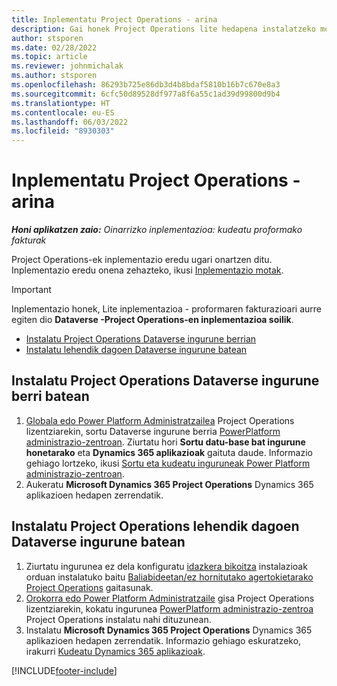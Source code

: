 ```yaml
---
title: Inplementatu Project Operations - arina
description: Gai honek Project Operations lite hedapena instalatzeko moduari buruzko informazioa eskaintzen du. Aurre egin fakturazio proformari.
author: stsporen
ms.date: 02/28/2022
ms.topic: article
ms.reviewer: johnmichalak
ms.author: stsporen
ms.openlocfilehash: 86293b725e86db3d4b8bdaf5810b16b7c670e8a3
ms.sourcegitcommit: 6cfc50d89528df977a8f6a55c1ad39d99800d9b4
ms.translationtype: HT
ms.contentlocale: eu-ES
ms.lasthandoff: 06/03/2022
ms.locfileid: "8930303"
---
```

# <a name="deploy-project-operations---lite"></a>Inplementatu Project Operations - arina

_**Honi aplikatzen zaio:** Oinarrizko inplementazioa: kudeatu proformako fakturak_



Project Operations-ek inplementazio eredu ugari onartzen ditu. Inplementazio eredu onena zehazteko, ikusi [Inplementazio motak](determine-deployment-type.md).


> [!IMPORTANT]
> Inplementazio honek, Lite inplementazioa - proformaren fakturazioari aurre egiten dio **Dataverse -Project Operations-en inplementazioa soilik**.

- [Instalatu Project Operations Dataverse ingurune berrian](#new)
- [Instalatu lehendik dagoen Dataverse ingurune batean](#existing)



## <a name="install-project-operations-to-a-new-dataverse-environment"></a><a name="new"></a>Instalatu Project Operations Dataverse ingurune berri batean

1. [Globala edo Power Platform Administratzailea](/power-platform/admin/global-service-administrators-can-administer-without-license) Project Operations lizentziarekin, sortu Dataverse ingurune berria [PowerPlatform administrazio-zentroan](https://admin.powerplatform.com). Ziurtatu hori **Sortu datu-base bat ingurune honetarako** eta **Dynamics 365 aplikazioak** gaituta daude. Informazio gehiago lortzeko, ikusi [Sortu eta kudeatu inguruneak Power Platform administrazio-zentroan](/power-platform/admin/create-environment#create-an-environment-in-the-power-platform-admin-center).
2. Aukeratu **Microsoft Dynamics 365 Project Operations** Dynamics 365 aplikazioen hedapen zerrendatik.


## <a name="install-project-operations-to-an-existing-dataverse-environment"></a><a name="existing"></a>Instalatu Project Operations lehendik dagoen Dataverse ingurune batean
1. Ziurtatu ingurunea ez dela konfiguratu [idazkera bikoitza](/dynamics365/fin-ops-core/dev-itpro/data-entities/dual-write/dual-write-overview) instalazioak orduan instalatuko baitu [Baliabideetan/ez hornitutako agertokietarako Project Operations](project-operations-integrated-deployment-overview.md) gaitasunak.
2. [Orokorra edo Power Platform Administratzaile](/power-platform/admin/global-service-administrators-can-administer-without-license) gisa Project Operations lizentziarekin, kokatu ingurunea [PowerPlatform administrazio-zentroa](https://admin.powerplatform.com) Project Operations instalatu nahi dituzunean.
3. Instalatu **Microsoft Dynamics 365 Project Operations** Dynamics 365 aplikazioen hedapen zerrendatik. Informazio gehiago eskuratzeko, irakurri [Kudeatu Dynamics 365 aplikazioak](/power-platform/admin/manage-apps).




[!INCLUDE[footer-include](../includes/footer-banner.md)]
